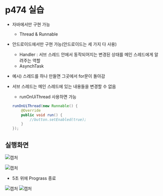 # p474 실습

- 자바에서만 구현 가능
  - Thread & Runnable

- 안드로이드에서만 구현 가능(안드로이드는 세 가지 다 사용)
  - Handler : 서브 스레드 안에서 동작되어지는 변경된 상태를 메인 스레드에게 알려주는 역할
  - AsynchTask

- 예시) 스레드를 하나 만들면 그곳에서 for문이 돌아감

- 서브 스레드는 메인 스레드에 있는 내용들을 변경할 수 없음 

  - runOnUiThread 사용하면 가능

  ```java
  runOnUiThread(new Runnable() {
      @Override
      public void run() {
          //button.setEnabled(true);
      }
  });
  ```

## 실행화면

![캡처](https://user-images.githubusercontent.com/24764210/96211524-80d3f500-0faf-11eb-985e-82bfde418f43.png) 

![캡처](https://user-images.githubusercontent.com/24764210/96211578-b082fd00-0faf-11eb-93f6-1472e1bcc4ce.png) 

- 5초 위에 Prograss 종료

![캡처](https://user-images.githubusercontent.com/24764210/96211680-ef18b780-0faf-11eb-82a4-8ed6d83ba130.png)  ![캡처](https://user-images.githubusercontent.com/24764210/96211722-0a83c280-0fb0-11eb-9396-2a543b50c181.png) 
